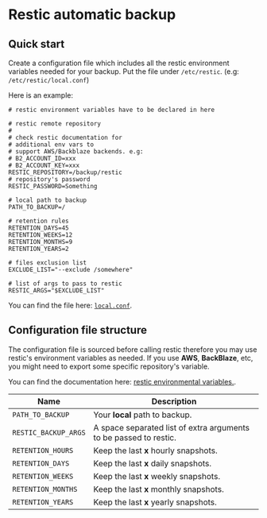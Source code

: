# Restic automatic backup

## Quick start

Create a configuration file which includes all the restic environment variables needed for your backup. Put the file under `/etc/restic`. (e.g: `/etc/restic/local.conf`)

Here is an example:

    # restic environment variables have to be declared in here

    # restic remote repository
    #
    # check restic documentation for 
    # additional env vars to
    # support AWS/Backblaze backends. e.g:
    # B2_ACCOUNT_ID=xxx
    # B2_ACCOUNT_KEY=xxx
    RESTIC_REPOSITORY=/backup/restic
    # repository's password
    RESTIC_PASSWORD=Something

    # local path to backup
    PATH_TO_BACKUP=/

    # retention rules
    RETENTION_DAYS=45
    RETENTION_WEEKS=12
    RETENTION_MONTHS=9
    RETENTION_YEARS=2

    # files exclusion list
    EXCLUDE_LIST="--exclude /somewhere"
    
    # list of args to pass to restic
    RESTIC_ARGS="$EXCLUDE_LIST"

You can find the file here: [`local.conf`](./local.conf).

## Configuration file structure

The configuration file is sourced before calling restic therefore you may use restic's environment variables as needed. If you use **AWS**, **BackBlaze**, etc, you might need to export some specific repository's variable.

You can find the documentation here: [restic environmental variables.](https://restic.readthedocs.io/en/latest/040_backup.html#environment-variables).


| Name                | Description                                                                                                                                                                                                                                                                                                                                                                   |
| ------------------- | ----------------------------------------------------------------------------------------------------------------------------------------------------------------------------------------------------------------------------------------------------------------------------------------------------------------------------------------------------------------------------- |
| `PATH_TO_BACKUP`    | Your **local** path to backup.                                                                                                                                                                                                                                                                                                                                               |
| `RESTIC_BACKUP_ARGS`   | A space separated list of extra arguments to be passed to restic.                                                                                                                                                                                                                                                                                                                                                |
| `RETENTION_HOURS`     | Keep the last **x** hourly snapshots.                                                                                                                                                                                                                                                                                                                                  |
| `RETENTION_DAYS`     | Keep the last **x** daily snapshots.                                                                                                                                                                                                                                                                                                                                  |
| `RETENTION_WEEKS`     | Keep the last **x** weekly snapshots.                                                                                                                                                                                                                                                                                                                                           |
| `RETENTION_MONTHS`     | Keep the last **x** monthly snapshots.                                                                                                                                                                                                                                                                                                                                               |
| `RETENTION_YEARS`     | Keep the last **x** yearly snapshots.                                                                                                                                                                                                                                                                                                                                              |
